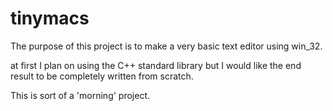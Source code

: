 # tinymacs

The purpose of this project is to make a very basic text editor using win_32.

at first I plan on using the C++ standard library but I would like the end
result to be completely written from scratch.

This is sort of a 'morning' project.
